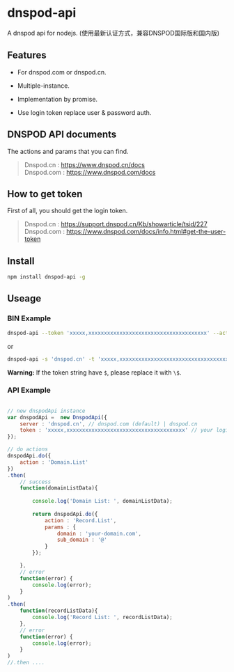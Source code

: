 # dnspod-api

A dnspod api for nodejs. 
(使用最新认证方式，兼容DNSPOD国际版和国内版)

## Features

- For dnspod.com or dnspod.cn.

- Multiple-instance.

- Implementation by promise.

- Use login token replace user & password auth.


## DNSPOD API documents

The actions and params that you can find.

> Dnspod.cn : https://www.dnspod.cn/docs  
> Dnspod.com : https://www.dnspod.com/docs  

## How to get token

First of all, you should get the login token.  

> Dnspod.cn : https://support.dnspod.cn/Kb/showarticle/tsid/227  
> Dnspod.com : https://www.dnspod.com/docs/info.html#get-the-user-token


## Install

```sh
npm install dnspod-api -g
```

## Useage

### BIN Example
```sh
dnspod-api --token 'xxxxx,xxxxxxxxxxxxxxxxxxxxxxxxxxxxxxxxxxxxxx' --action 'Domain.List'
```

or  

```sh
dnspod-api -s 'dnspod.cn' -t 'xxxxx,xxxxxxxxxxxxxxxxxxxxxxxxxxxxxxxxxxxxxx' -a 'Record.List' -p '{"domain": "your-domain.com", "sub_domain": "@"}'
```

**Warning:** If the token string have `$`, please replace it with `\$`.

### API Example

```js

// new dnspodApi instance
var dnspodApi =  new DnspodApi({
    server : 'dnspod.cn', // dnspod.com (default) | dnspod.cn
    token : 'xxxxx,xxxxxxxxxxxxxxxxxxxxxxxxxxxxxxxxxxxxxx' // your login token, you can find how to get token in then bottom.
});

// do actions
dnspodApi.do({
    action : 'Domain.List'
})
.then(
    // success
    function(domainListData){
        
        console.log('Domain List: ', domainListData);
        
        return dnspodApi.do({
            action : 'Record.List',
            params : {
                domain : 'your-domain.com',
                sub_domain : '@'
            }
        });

    },
    // error
    function(error) {
        console.log(error);
    }
)
.then(
    function(recordListData){
        console.log('Record List: ', recordListData);
    },
    // error
    function(error) {
        console.log(error);
    }
)
//.then ....
```
